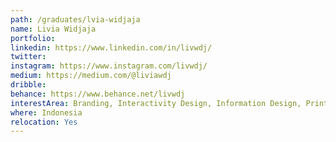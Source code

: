 ```yaml
---
path: /graduates/lvia-widjaja
name: Livia Widjaja
portfolio: 
linkedin: https://www.linkedin.com/in/livwdj/
twitter:
instagram: https://www.instagram.com/livwdj/
medium: https://medium.com/@liviawdj
dribble:
behance: https://www.behance.net/livwdj
interestArea: Branding, Interactivity Design, Information Design, Print Design
where: Indonesia
relocation: Yes
---
```

